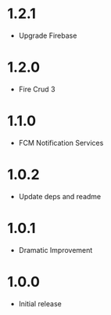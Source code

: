 # 1.2.1
* Upgrade Firebase

# 1.2.0
* Fire Crud 3

# 1.1.0
* FCM Notification Services

# 1.0.2
* Update deps and readme

# 1.0.1
* Dramatic Improvement

# 1.0.0
* Initial release